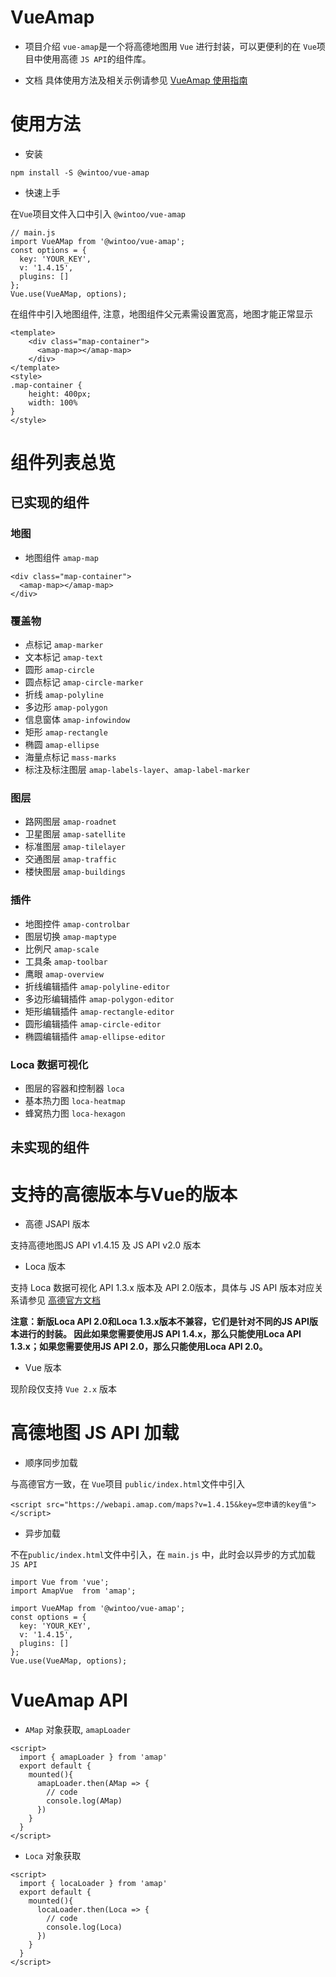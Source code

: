 # VueAmap
- 项目介绍
`vue-amap`是一个将高德地图用 `Vue` 进行封装，可以更便利的在 `Vue`项目中使用高德 `JS API`的组件库。

- 文档
具体使用方法及相关示例请参见 [VueAmap 使用指南](https://landh93hz.github.io/vue-amap/)

# 使用方法
- 安装
```
npm install -S @wintoo/vue-amap
```
- 快速上手

在`Vue`项目文件入口中引入 `@wintoo/vue-amap`
```
// main.js
import VueAMap from '@wintoo/vue-amap';
const options = {
  key: 'YOUR_KEY',
  v: '1.4.15',
  plugins: []
};
Vue.use(VueAMap, options);
```
在组件中引入地图组件, 注意，地图组件父元素需设置宽高，地图才能正常显示
```
<template>
	<div class="map-container">
      <amap-map></amap-map>
    </div>
</template>
<style>
.map-container {
    height: 400px;
    width: 100%
}
</style>
```

# 组件列表总览
## 已实现的组件
### 地图
- 地图组件 `amap-map`
```
<div class="map-container">
  <amap-map></amap-map>
</div>
```
### 覆盖物
- 点标记 `amap-marker`
- 文本标记 `amap-text`
- 圆形 `amap-circle`
- 圆点标记 `amap-circle-marker`
- 折线 `amap-polyline`
- 多边形 `amap-polygon`
- 信息窗体 `amap-infowindow`
- 矩形 `amap-rectangle`
- 椭圆 `amap-ellipse`
- 海量点标记 `mass-marks`
- 标注及标注图层 `amap-labels-layer`、`amap-label-marker`

### 图层
- 路网图层 `amap-roadnet`
- 卫星图层 `amap-satellite`
- 标准图层 `amap-tilelayer`
- 交通图层 `amap-traffic`
- 楼快图层 `amap-buildings`

### 插件
- 地图控件 `amap-controlbar`
- 图层切换 `amap-maptype`
- 比例尺 `amap-scale`
- 工具条 `amap-toolbar`
- 鹰眼 `amap-overview`
- 折线编辑插件 `amap-polyline-editor`
- 多边形编辑插件 `amap-polygon-editor`
- 矩形编辑插件 `amap-rectangle-editor`
- 圆形编辑插件 `amap-circle-editor`
- 椭圆编辑插件 `amap-ellipse-editor`

### Loca 数据可视化
- 图层的容器和控制器 `loca`
- 基本热力图 `loca-heatmap`
- 蜂窝热力图 `loca-hexagon`

## 未实现的组件


# 支持的高德版本与Vue的版本
- 高德 JSAPI 版本

支持高德地图JS API v1.4.15 及 JS API v2.0 版本
- Loca 版本

支持 Loca 数据可视化 API 1.3.x 版本及 API 2.0版本，具体与 JS API 版本对应关系请参见 [高德官方文档](https://lbs.amap.com/api/loca-v2/intro)

**注意：新版Loca API 2.0和Loca 1.3.x版本不兼容，它们是针对不同的JS API版本进行的封装。 因此如果您需要使用JS API 1.4.x，那么只能使用Loca API 1.3.x；如果您需要使用JS API 2.0，那么只能使用Loca API 2.0。**
- Vue 版本

现阶段仅支持 `Vue 2.x` 版本

# 高德地图 JS API 加载
- 顺序同步加载

与高德官方一致，在 `Vue`项目 `public/index.html`文件中引入
```
<script src="https://webapi.amap.com/maps?v=1.4.15&key=您申请的key值"></script>
```
- 异步加载

不在`public/index.html`文件中引入，在 `main.js` 中，此时会以异步的方式加载 `JS API`
```
import Vue from 'vue';
import AmapVue  from 'amap';

import VueAMap from '@wintoo/vue-amap';
const options = {
  key: 'YOUR_KEY',
  v: '1.4.15',
  plugins: []
};
Vue.use(VueAMap, options);
```

# VueAmap API
- `AMap` 对象获取, `amapLoader`
```
<script>
  import { amapLoader } from 'amap'
  export default {
    mounted(){
      amapLoader.then(AMap => {
        // code
        console.log(AMap)
      })
    }
  }
</script>
```
- `Loca` 对象获取
```
<script>
  import { locaLoader } from 'amap'
  export default {
    mounted(){
      locaLoader.then(Loca => {
        // code
        console.log(Loca)
      })
    }
  }
</script>
```

